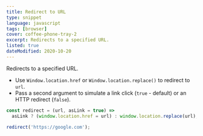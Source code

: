 ```yaml
---
title: Redirect to URL
type: snippet
language: javascript
tags: [browser]
cover: coffee-phone-tray-2
excerpt: Redirects to a specified URL.
listed: true
dateModified: 2020-10-20
---
```


Redirects to a specified URL.

- Use `Window.location.href` or `Window.location.replace()` to redirect to `url`.
- Pass a second argument to simulate a link click (`true` - default) or an HTTP redirect (`false`).

```js
const redirect = (url, asLink = true) =>
  asLink ? (window.location.href = url) : window.location.replace(url);

redirect('https://google.com');
```
